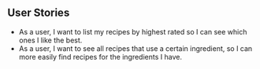 ## User Stories

<!-- * As a user, I want to add a recipe with ingredients and instructions, so I remember how to prepare my favorite dishes. -->
<!-- * As a user, I want to tag my recipes with different categories, so recipes are easier to find. A recipe can have many tags and a tag can have many recipes. -->
<!-- * As a user, I want to be able to update and delete tags, so I can have flexibility with how I categorize recipes. -->
<!-- * As a user, I want to edit my recipes, so I can make improvements or corrections to my recipes. -->
<!-- * As a user, I want to be able to delete recipes I don't like or use, so I don't have to see them as choices. -->
<!-- * As a user, I want to rate my recipes, so I know which ones are the best. -->
* As a user, I want to list my recipes by highest rated so I can see which ones I like the best.
* As a user, I want to see all recipes that use a certain ingredient, so I can more easily find recipes for the ingredients I have.

